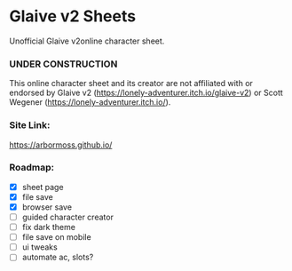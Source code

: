 # Glaive v2 Sheets
Unofficial Glaive v2online character sheet.

### UNDER CONSTRUCTION
This online character sheet and its creator are not affiliated with or endorsed by Glaive v2 (https://lonely-adventurer.itch.io/glaive-v2) or Scott Wegener (https://lonely-adventurer.itch.io/).

### Site Link:
https://arbormoss.github.io/

### Roadmap:
- [x] sheet page
- [x] file save
- [x] browser save
- [ ] guided character creator
- [ ] fix dark theme
- [ ] file save on mobile
- [ ] ui tweaks
- [ ] automate ac, slots? 
